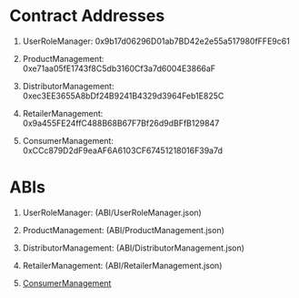 

# Contract Addresses

1. UserRoleManager: 0x9b17d06296D01ab7BD42e2e55a517980fFFE9c61

2. ProductManagement: 0xe71aa05fE1743f8C5db3160Cf3a7d6004E3866aF

3. DistributorManagement: 0xec3EE3655A8bDf24B9241B4329d3964Feb1E825C

4. RetailerManagement: 0x9a455FE24ffC488B68B67F7Bf26d9dBFfB129847

5. ConsumerManagement: 0xCCc879D2dF9eaAF6A6103CF67451218016F39a7d


# ABIs

1. UserRoleManager: (ABI/UserRoleManager.json)  

2. ProductManagement: (ABI/ProductManagement.json)

3. DistributorManagement: (ABI/DistributorManagement.json)

4. RetailerManagement: (ABI/RetailerManagement.json)

5. [ConsumerManagement](https://github.com/AuthChain-Platform/AuthChain_Contract/blob/Jeremiah/modular/ABI/ConsumerManagement.json)
